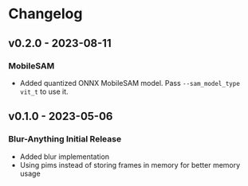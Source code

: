# Changelog

## v0.2.0 - 2023-08-11

### MobileSAM
- Added quantized ONNX MobileSAM model. Pass `--sam_model_type vit_t` to use it.

## v0.1.0 - 2023-05-06

### Blur-Anything Initial Release
- Added blur implementation
- Using pims instead of storing frames in memory for better memory usage